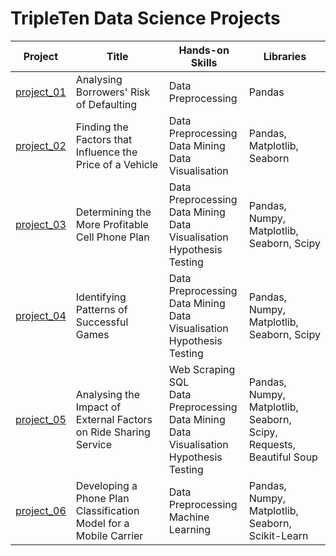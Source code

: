 # TripleTen Data Science Projects

| Project | Title | Hands-on Skills | Libraries |
| ------------- | ------------- | ------------- | ------------- |
| [project_01](project_01) | Analysing Borrowers' Risk of Defaulting | Data Preprocessing | Pandas |
| [project_02](project_02) | Finding the Factors that Influence the Price of a Vehicle | Data Preprocessing<br>Data Mining<br>Data Visualisation | Pandas, Matplotlib, Seaborn |
| [project_03](project_03) | Determining the More Profitable Cell Phone Plan | Data Preprocessing<br>Data Mining<br>Data Visualisation<br>Hypothesis Testing | Pandas, Numpy, Matplotlib, Seaborn, Scipy |
| [project_04](project_04) | Identifying Patterns of Successful Games | Data Preprocessing<br>Data Mining<br>Data Visualisation<br>Hypothesis Testing | Pandas, Numpy, Matplotlib, Seaborn, Scipy |
| [project_05](project_05) | Analysing the Impact of External Factors on Ride Sharing Service | Web Scraping<br>SQL<br>Data Preprocessing<br>Data Mining<br>Data Visualisation<br>Hypothesis Testing | Pandas, Numpy, Matplotlib, Seaborn, Scipy, Requests, Beautiful Soup |
| [project_06](project_06) | Developing a Phone Plan Classification Model for a Mobile Carrier | Data Preprocessing<br>Machine Learning | Pandas, Numpy, Matplotlib, Seaborn, Scikit-Learn |
